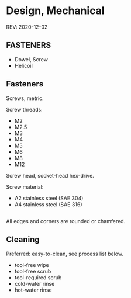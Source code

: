 # Design, Mechanical

REV: 2020-12-02

## FASTENERS

* Dowel, Screw
* Helicoil

## Fasteners

Screws, metric.

Screw threads:

* M2
* M2.5
* M3
* M4
* M5
* M6
* M8
* M12

Screw head, socket-head hex-drive.

Screw material:

* A2 stainless steel (SAE 304)
* A4 stainless steel (SAE 316)

## 

All edges and corners are rounded or chamfered.

## Cleaning

Preferred: easy-to-clean, see process list below.

* tool-free wipe
* tool-free scrub
* tool-required scrub
* cold-water rinse
* hot-water rinse


